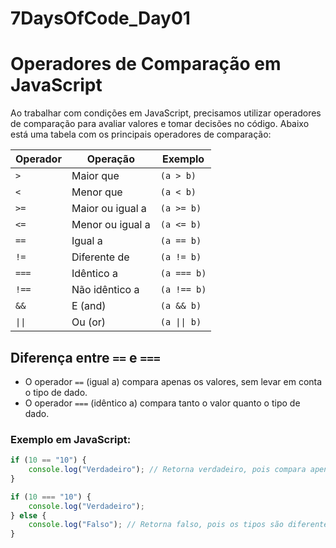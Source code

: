 # 7DaysOfCode_Day01
# Operadores de Comparação em JavaScript

Ao trabalhar com condições em JavaScript, precisamos utilizar operadores de comparação para avaliar valores e tomar decisões no código. 
Abaixo está uma tabela com os principais operadores de comparação:

| Operador | Operação          | Exemplo    |
|----------|------------------|------------|
| `>`      | Maior que         | `(a > b)`  |
| `<`      | Menor que         | `(a < b)`  |
| `>=`     | Maior ou igual a  | `(a >= b)` |
| `<=`     | Menor ou igual a  | `(a <= b)` |
| `==`     | Igual a           | `(a == b)` |
| `!=`     | Diferente de      | `(a != b)` |
| `===`    | Idêntico a        | `(a === b)` |
| `!==`    | Não idêntico a    | `(a !== b)` |
| `&&`     | E (and)           | `(a && b)` |
| `\|\|`   | Ou (or)           | `(a \|\| b)` |

## Diferença entre `==` e `===`

- O operador `==` (igual a) compara apenas os valores, sem levar em conta o tipo de dado.
- O operador `===` (idêntico a) compara tanto o valor quanto o tipo de dado.

### Exemplo em JavaScript:

```javascript
if (10 == "10") {
    console.log("Verdadeiro"); // Retorna verdadeiro, pois compara apenas o valor
}

if (10 === "10") {
    console.log("Verdadeiro"); 
} else {
    console.log("Falso"); // Retorna falso, pois os tipos são diferentes (número vs. string)
}
